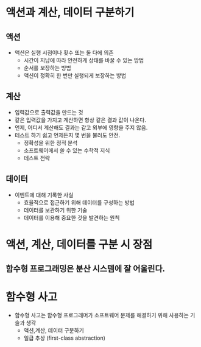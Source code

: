 # 액션과 계산, 데이터 구분하기

## 액션 
- 액션은 실행 시점이나 횟수 또는 둘 다에 의존
  - 시간이 지남에 따라 안전하게 상태를 바꿀 수 있는 방법
  - 순서를 보장하는 방법
  - 액션이 정확히 한 번만 실행되게 보장하는 방법

## 계산
- 입력값으로 출력값을 만드는 것
- 같은 입력값을 가지고 계산하면 항상 같은 결과 값이 나온다.
- 언제, 어디서 계산해도 결과는 같고 외부에 영향을 주지 않음.
- 테스트 하기 쉽고 언제든지 몇 번을 불러도 안전.
  - 정확성을 위한 정적 분석
  - 소프트웨어에서 쓸 수 있는 수학적 지식
  - 테스트 전략

## 데이터 
- 이벤트에 대해 기록한 사실 
  - 효율적으로 접근하기 위해 데이터를 구성하는 방법
  - 데이터를 보관하기 위한 기술 
  - 데이터를 이용해 중요한 것을 발견하는 원칙


# 액션, 계산, 데이터를 구분 시 장점 
## 함수형 프로그래밍은 분산 시스템에 잘 어울린다.


# 함수형 사고
- 함수형 사고는 함수형 프로그래머가 소프트웨어 문제를 해결하기 위해 사용하는 기술과 생각
  - 액션,계산, 데이터 구분하기
  - 일급 추상 (first-class abstraction)


